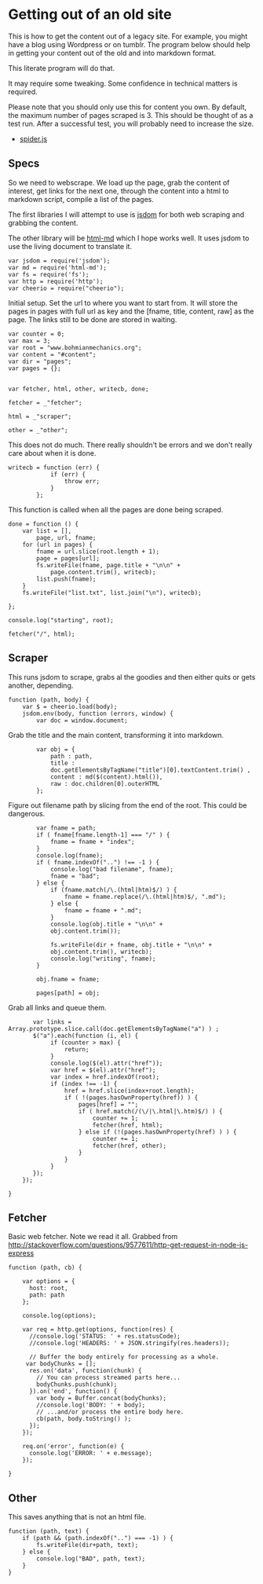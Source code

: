 # Getting out of an old site

This is how to get the content out of a legacy site. For example, you might
have a blog using Wordpress or on tumblr. The program below should help in
getting your content out of the old and into markdown format. 

This literate program will do that. 

It may require some tweaking. Some confidence in technical matters is
required. 

Please note that you should only use this for content you own. By default, the
maximum number of pages scraped is 3. This should be thought of as a test run.
After a successful test, you will probably need to increase the size. 

* [spider.js](#specs "save: |jshint")


## Specs

So we need to webscrape. We load up the page, grab the content of
interest, get links for the next one, through the content into a html to
markdown script, compile a list of the pages. 

The first libraries I will attempt to use is [jsdom](https://npmjs.org/package/jsdom) for both web scraping and grabbing the content. 

The other library will be [html-md](https://npmjs.org/package/html-md) which I hope works well. It uses jsdom to use the living document to translate it. 


    var jsdom = require('jsdom');
    var md = require('html-md');
    var fs = require('fs');
    var http = require('http');
    var cheerio = require("cheerio");

Initial setup. Set the url to where you want to start from. It will store the
pages in pages with full url as key and the [fname, title, content, raw] as
the page. The links still to be done are stored in waiting.

    var counter = 0;
    var max = 3;
    var root = "www.bohmianmechanics.org";
    var content = "#content";
    var dir = "pages";
    var pages = {};
    

    var fetcher, html, other, writecb, done;

    fetcher = _"fetcher";
    
    html = _"scraper";
   
    other = _"other";

This does not do much. There really shouldn't be errors and we don't really
care about when it is done. 


    writecb = function (err) {
                if (err) {
                    throw err;
                }
            };

This function is called when all the pages are done being scraped. 


    done = function () {
        var list = [], 
            page, url, fname;
        for (url in pages) {
            fname = url.slice(root.length + 1);
            page = pages[url]; 
            fs.writeFile(fname, page.title + "\n\n" + 
                page.content.trim(), writecb);
            list.push(fname);
        }
        fs.writeFile("list.txt", list.join("\n"), writecb);

    };

    console.log("starting", root);

    fetcher("/", html); 


## Scraper

This runs jsdom to scrape, grabs al the goodies and then either quits or gets another, depending.

    function (path, body) {
        var $ = cheerio.load(body);
        jsdom.env(body, function (errors, window) {
            var doc = window.document;


Grab the title and the main content, transforming it into markdown. 

            var obj = {
                path : path,
                title :
                doc.getElementsByTagName("title")[0].textContent.trim() ,
                content : md($(content).html()),
                raw : doc.children[0].outerHTML
            };

Figure out filename path by slicing from the end of the root. This could be
dangerous. 

            var fname = path;
            if ( fname[fname.length-1] === "/" ) {
                fname = fname + "index";
            }
            console.log(fname);
            if ( fname.indexOf("..") !== -1 ) {
                console.log("bad filename", fname);
                fname = "bad";
            } else {
                if (fname.match(/\.(html|htm)$/) ) {
                    fname = fname.replace(/\.(html|htm)$/, ".md");
                } else {
                    fname = fname + ".md";
                }
                console.log(obj.title + "\n\n" + 
                obj.content.trim());

                fs.writeFile(dir + fname, obj.title + "\n\n" + 
                obj.content.trim(), writecb); 
                console.log("writing", fname);
            }
            
            obj.fname = fname;

            pages[path] = obj;

Grab all links and queue them. 

           var links =  Array.prototype.slice.call(doc.getElementsByTagName("a") ) ;
           $("a").each(function (i, el) {
                if (counter > max) {
                    return;
                }
                console.log($(el).attr("href"));
                var href = $(el).attr("href");
                var index = href.indexOf(root);
                if (index !== -1) {
                    href = href.slice(index+root.length);
                    if ( !(pages.hasOwnProperty(href)) ) {
                        pages[href] = "";
                        if ( href.match(/(\/|\.html|\.htm)$/) ) {
                            counter += 1;
                            fetcher(href, html);
                        } else if (!(pages.hasOwnProperty(href) ) ) {
                            counter += 1;
                            fetcher(href, other);
                        }
                    }
                }
           });
        });

    }

## Fetcher

Basic web fetcher. Note we read it all. Grabbed from http://stackoverflow.com/questions/9577611/http-get-request-in-node-js-express 

    function (path, cb) {

        var options = {
          host: root,
          path: path
        };

        console.log(options);

        var req = http.get(options, function(res) {
          //console.log('STATUS: ' + res.statusCode);
          //console.log('HEADERS: ' + JSON.stringify(res.headers));

          // Buffer the body entirely for processing as a whole.
         var bodyChunks = [];
          res.on('data', function(chunk) {
            // You can process streamed parts here...
            bodyChunks.push(chunk);
          }).on('end', function() {
            var body = Buffer.concat(bodyChunks);
            //console.log('BODY: ' + body);
            // ...and/or process the entire body here.
            cb(path, body.toString() ); 
          });
        });

        req.on('error', function(e) {
          console.log('ERROR: ' + e.message);
        });

    }

## Other

This saves anything that is not an html file. 

    function (path, text) {
        if (path && (path.indexOf("..") === -1) ) {
            fs.writeFile(dir+path, text);
        } else {
            console.log("BAD", path, text);
        }
    }

